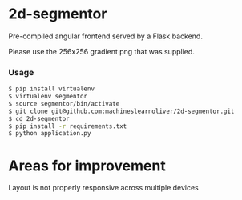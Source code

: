 # 2d-segmentor
Pre-compiled angular frontend served by a Flask backend.

Please use the 256x256 gradient png that was supplied.

### Usage

```sh
$ pip install virtualenv
$ virtualenv segmentor
$ source segmentor/bin/activate
$ git clone git@github.com:machineslearnoliver/2d-segmentor.git
$ cd 2d-segmentor
$ pip install -r requirements.txt
$ python application.py
```

# Areas for improvement
Layout is not properly responsive across multiple devices
